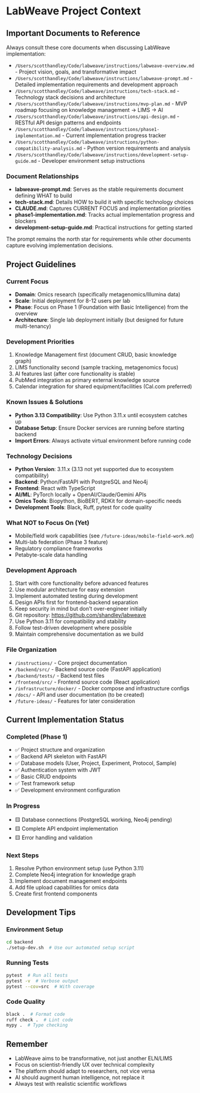 # LabWeave Project Context

## Important Documents to Reference

Always consult these core documents when discussing LabWeave implementation:

- `/Users/scotthandley/Code/labweave/instructions/labweave-overview.md` - Project vision, goals, and transformative impact
- `/Users/scotthandley/Code/labweave/instructions/labweave-prompt.md` - Detailed implementation requirements and development approach
- `/Users/scotthandley/Code/labweave/instructions/tech-stack.md` - Technology stack decisions and architecture
- `/Users/scotthandley/Code/labweave/instructions/mvp-plan.md` - MVP roadmap focusing on knowledge management → LIMS → AI
- `/Users/scotthandley/Code/labweave/instructions/api-design.md` - RESTful API design patterns and endpoints
- `/Users/scotthandley/Code/labweave/instructions/phase1-implementation.md` - Current implementation progress tracker
- `/Users/scotthandley/Code/labweave/instructions/python-compatibility-analysis.md` - Python version requirements and analysis
- `/Users/scotthandley/Code/labweave/instructions/development-setup-guide.md` - Developer environment setup instructions

### Document Relationships

- **labweave-prompt.md**: Serves as the stable requirements document defining WHAT to build
- **tech-stack.md**: Details HOW to build it with specific technology choices
- **CLAUDE.md**: Captures CURRENT FOCUS and implementation priorities
- **phase1-implementation.md**: Tracks actual implementation progress and blockers
- **development-setup-guide.md**: Practical instructions for getting started

The prompt remains the north star for requirements while other documents capture evolving implementation decisions.

## Project Guidelines

### Current Focus
- **Domain**: Omics research (specifically metagenomics/Illumina data)
- **Scale**: Initial deployment for 8-12 users per lab  
- **Phase**: Focus on Phase 1 (Foundation with Basic Intelligence) from the overview
- **Architecture**: Single lab deployment initially (but designed for future multi-tenancy)

### Development Priorities
1. Knowledge Management first (document CRUD, basic knowledge graph)
2. LIMS functionality second (sample tracking, metagenomics focus)
3. AI features last (after core functionality is stable)
4. PubMed integration as primary external knowledge source
5. Calendar integration for shared equipment/facilities (Cal.com preferred)

### Known Issues & Solutions
- **Python 3.13 Compatibility**: Use Python 3.11.x until ecosystem catches up
- **Database Setup**: Ensure Docker services are running before starting backend
- **Import Errors**: Always activate virtual environment before running code

### Technology Decisions
- **Python Version**: 3.11.x (3.13 not yet supported due to ecosystem compatibility)
- **Backend**: Python/FastAPI with PostgreSQL and Neo4j
- **Frontend**: React with TypeScript
- **AI/ML**: PyTorch locally + OpenAI/Claude/Gemini APIs
- **Omics Tools**: Biopython, BioBERT, RDKit for domain-specific needs
- **Development Tools**: Black, Ruff, pytest for code quality

### What NOT to Focus On (Yet)
- Mobile/field work capabilities (see `/future-ideas/mobile-field-work.md`)
- Multi-lab federation (Phase 3 feature)
- Regulatory compliance frameworks
- Petabyte-scale data handling

### Development Approach
1. Start with core functionality before advanced features
2. Use modular architecture for easy extension
3. Implement automated testing during development
4. Design APIs first for frontend-backend separation
5. Keep security in mind but don't over-engineer initially
6. Git repository: https://github.com/shandley/labweave
7. Use Python 3.11 for compatibility and stability
8. Follow test-driven development where possible
9. Maintain comprehensive documentation as we build

### File Organization
- `/instructions/` - Core project documentation
- `/backend/src/` - Backend source code (FastAPI application)
- `/backend/tests/` - Backend test files
- `/frontend/src/` - Frontend source code (React application)
- `/infrastructure/docker/` - Docker compose and infrastructure configs
- `/docs/` - API and user documentation (to be created)
- `/future-ideas/` - Features for later consideration

## Current Implementation Status

### Completed (Phase 1)
- ✅ Project structure and organization
- ✅ Backend API skeleton with FastAPI
- ✅ Database models (User, Project, Experiment, Protocol, Sample)
- ✅ Authentication system with JWT
- ✅ Basic CRUD endpoints
- ✅ Test framework setup
- ✅ Development environment configuration

### In Progress
- 🟨 Database connections (PostgreSQL working, Neo4j pending)
- 🟨 Complete API endpoint implementation
- 🟨 Error handling and validation

### Next Steps
1. Resolve Python environment setup (use Python 3.11)
2. Complete Neo4j integration for knowledge graph
3. Implement document management endpoints
4. Add file upload capabilities for omics data
5. Create first frontend components

## Development Tips

### Environment Setup
```bash
cd backend
./setup-dev.sh  # Use our automated setup script
```

### Running Tests
```bash
pytest  # Run all tests
pytest -v  # Verbose output
pytest --cov=src  # With coverage
```

### Code Quality
```bash
black .  # Format code
ruff check .  # Lint code
mypy .  # Type checking
```

## Remember
- LabWeave aims to be transformative, not just another ELN/LIMS
- Focus on scientist-friendly UX over technical complexity
- The platform should adapt to researchers, not vice versa
- AI should augment human intelligence, not replace it
- Always test with realistic scientific workflows